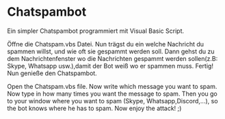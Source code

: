 # Chatspambot
Ein simpler Chatspambot programmiert mit Visual Basic Script.

Öffne die Chatspam.vbs Datei.
Nun trägst du ein welche Nachricht du spammen willst, und wie oft sie gespammt werden soll.
Dann gehst du zu dem Nachrichtenfenster wo die Nachrichten gespammt werden sollen(z.B: Skype, Whatsapp usw.),damit der Bot weiß wo er spammen muss.
Fertig! Nun genieße den Chatspambot.

Open the Chatspam.vbs file.
Now write which message you want to spam.
Now type in how many times you want the message to spam.
Then you go to your window where you want to spam (Skype, Whatsapp,Discord,...), so the bot knows where he has to spam.
Now enjoy the attack! ;)
